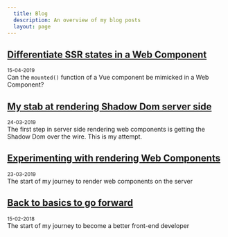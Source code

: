 ```yaml
---
  title: Blog
  description: An overview of my blog posts
  layout: page
---
```


## [Differentiate SSR states in a Web Component](/blog/differentiate-ssr-states-in-a-web-component)
<small>15-04-2019</small>  
Can the `mounted()` function of a Vue component be mimicked in a Web Component?

## [My stab at rendering Shadow Dom server side](/blog/my-stab-at-rendering-shadow-dom-server-side)
<small>24-03-2019</small>  
The first step in server side rendering web components is getting the Shadow Dom
over the wire. This is my attempt.

## [Experimenting with rendering Web Components](/blog/experimenting-with-rendering-web-components)
<small>23-03-2019</small>  
The start of my journey to render web components on the server  

## [Back to basics to go forward](/blog/back-to-basics-to-go-forward)
<small>15-02-2018</small>  
The start of my journey to become a better front-end developer  
